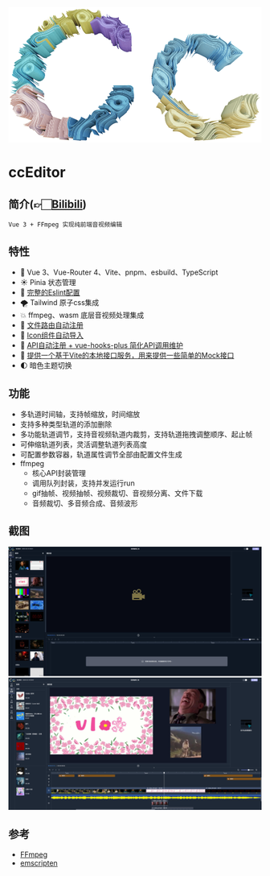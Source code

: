 ![logo.png](logo.png)
# ccEditor

## 简介(👉🏻[Bilibili](https://www.bilibili.com/video/BV1YT411Y7YJ/?vd_source=9fd8af4f13245f1b9c93cacec716a4ed))
    Vue 3 + FFmpeg 实现纯前端音视频编辑 

    
## 特性
- 💪 Vue 3、Vue-Router 4、Vite、pnpm、esbuild、TypeScript
- ☀️ Pinia 状态管理
- 🌟 [完整的Eslint配置](https://github.com/adminV/ccEditor/blob/main/.eslintrc.cjs)
- 🌪 Tailwind 原子css集成
- 💥 ffmpeg、wasm 底层音视频处理集成
- 🚙 [文件路由自动注册](https://github.com/adminV/ccEditor/blob/main/src/plugins/installRouter.ts)
- 🚕 [Icon组件自动导入](https://github.com/adminV/ccEditor/blob/main/src/plugins/installIcon.ts)
- 🚗 [API自动注册 + vue-hooks-plus 简化API调用维护](https://inhiblab-core.gitee.io/docs/hooks/)
- 🎁 [提供一个基于Vite的本地接口服务，用来提供一些简单的Mock接口](https://github.com/adminV/ccEditor/blob/main/viteUtil/viteProxyServer/vite-plugin-proxy-server.ts)
- 🌓 暗色主题切换

## 功能
- 多轨道时间轴，支持帧缩放，时间缩放
- 支持多种类型轨道的添加删除
- 多功能轨道调节，支持音视频轨道内裁剪，支持轨道拖拽调整顺序、起止帧
- 可伸缩轨道列表，灵活调整轨道列表高度
- 可配置参数容器，轨道属性调节全部由配置文件生成
- ffmpeg
    - 核心API封装管理
    - 调用队列封装，支持并发运行run
    - gif抽帧、视频抽帧、视频裁切、音视频分离、文件下载
    - 音频裁切、多音频合成、音频波形

## 截图
![img.png](img.png)
![img2.png](img2.png)

## 参考
- [FFmpeg](https://trac.ffmpeg.org/wiki/Waveform)
- [emscripten](https://emscripten.org/index.html)

